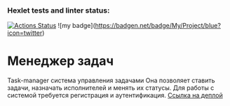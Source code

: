 ### Hexlet tests and linter status:
[![Actions Status](https://github.com/Kloym/python-project-52/actions/workflows/hexlet-check.yml/badge.svg)](https://github.com/Kloym/python-project-52/actions)
!\[my badge\](https://badgen.net/badge/My/Project/blue?icon=twitter)

# Менеджер задач 

Task-manager система управления задачами
Она позволяет ставить задачи, назначать исполнителей и менять их статусы. 
Для работы с системой требуется регистрация и аутентификация.
[Ссылка на деплой](https://python-project-52-dh1y.onrender.com)